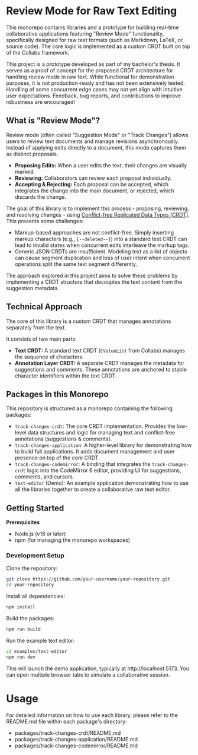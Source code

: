 # Review Mode for Raw Text Editing

This monorepo contains libraries and a prototype for building real-time collaborative applications featuring "Review Mode" functionality, specifically designed for raw text formats (such as Markdown, LaTeX, or source code). The core logic is implemented as a custom CRDT built on top of the Collabs framework.

This project is a prototype developed as part of my bachelor's thesis. It serves as a proof of concept for the proposed CRDT architecture for handling review mode in raw text.
While functional for demonstration purposes, it is not production-ready and has not been extensively tested. Handling of some concurrent edge cases may not yet align with intuitive user expectations. Feedback, bug reports, and contributions to improve robustness are encouraged!

## What is "Review Mode"?

Review mode (often called "Suggestion Mode" or "Track Changes") allows users to review text documents and manage revisions asynchronously. Instead of applying edits directly to a document, this mode captures them as distinct proposals.

- **Proposing Edits:** When a user edits the text, their changes are visually marked.
- **Reviewing:** Collaborators can review each proposal individually.
- **Accepting & Rejecting:** Each proposal can be accepted, which integrates the change into the main document, or rejected, which discards the change.

The goal of this library is to implement this process - proposing, reviewing, and resolving changes - using [Conflict-free Replicated Data Types (CRDT)](https://crdt.tech/).
This presents some challenges:

- Markup-based approaches are not conflict-free. Simply inserting markup characters (e.g., `{--deleted--}`) into a standard text CRDT can lead to invalid states when concurrent edits interleave the markup tags.
- Generic JSON CRDTs are insufficient. Modeling text as a list of objects can cause segment duplication and loss of user intent when concurrent operations split the same text segment differently.

The approach explored in this project aims to solve these problems by implementing a CRDT structure that decouples the text content from the suggestion metadata.

## Technical Approach

The core of this library is a custom CRDT that manages annotations separately from the text.

It consists of two main parts:

- **Text CRDT:** A standard text CRDT (`CValueList` from Collabs) manages the sequence of characters.
- **Annotation Layer CRDT:** A separate CRDT manages the metadata for suggestions and comments. These annotations are anchored to stable character identifiers within the text CRDT.

## Packages in this Monorepo

This repository is structured as a monorepo containing the following packages:

- `track-changes-crdt`: The core CRDT implementation. Provides the low-level data structures and logic for managing text and conflict-free annotations (suggestions & comments).
- `track-changes-application`: A higher-level library for demonstrating how to build full applications. It adds document management and user presence on top of the core CRDT.
- `track-changes-codemirror`: A binding that integrates the `track-changes-crdt` logic into the CodeMirror 6 editor, providing UI for suggestions, comments, and cursors.
- `text-editor` (Demo): An example application demonstrating how to use all the libraries together to create a collaborative raw text editor.

## Getting Started

**Prerequisites**

- Node.js (v18 or later)
- npm (for managing the monorepo workspaces)

### Development Setup

Clone the repository:

```bash
git clone https://github.com/your-username/your-repository.git
cd your-repository
```

Install all dependencies:

```bash
npm install
```

Build the packages:

```bash
npm run build
```

Run the example text editor:

```bash
cd examples/text-editor
npm run dev
```

This will launch the demo application, typically at http://localhost:5173. You can open multiple browser tabs to simulate a collaborative session.

# Usage

For detailed information on how to use each library, please refer to the README.md file within each package's directory:

- packages/track-changes-crdt/README.md
- packages/track-changes-application/README.md
- packages/track-changes-codemirror/README.md